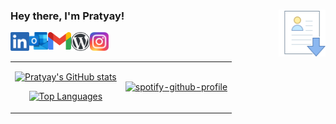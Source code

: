 <h3>
<a href="https://drive.google.com/file/d/1voc57Mj36z7oCB-uXZiQMC2vGS-MfYhk/view?usp=sharing">
  <img align="right" title="Download Resume" alt="Resume" width="75px" src="https://raw.githubusercontent.com/Arkeyve/arkeyve/main/assets/resume.png" />
</a>  Hey there, I'm Pratyay! 
  </h3>

<a href="https://www.linkedin.com/in/pratyay-amrit/">
  <img align="left" alt="LinkedIn" width="30px" src="https://raw.githubusercontent.com/Arkeyve/arkeyve/main/assets/linkedin.png" />
</a>
<a href="mailto:p.amrit@live.com">
  <img align="left" alt="Email" width="30px" src="https://raw.githubusercontent.com/Arkeyve/arkeyve/main/assets/outlook.svg" />
</a>
<a href="mailto:yay.amrit@gmail.com">
  <img align="left" alt="Email" width="37px" src="https://raw.githubusercontent.com/Arkeyve/arkeyve/main/assets/gmail.svg" />
</a>
<a href="https://arkeyve.wordpress.com/">
  <img align="left" alt="WordPress" width="30px" src="https://raw.githubusercontent.com/Arkeyve/arkeyve/main/assets/wordpress.png" />
</a>
<a href="https://www.instagram.com/arkeyve/">
  <img align="left" alt="Instagram" width="30px" src="https://raw.githubusercontent.com/Arkeyve/arkeyve/main/assets/instagram.png" />
</a>


<br />

#### 

##

<table align="center">
  <tr>
    <td align="center">



[![Pratyay's GitHub stats](https://github-readme-stats.vercel.app/api?username=arkeyve&show_icons=true&theme=dark&count_private=true)](https://github.com/anuraghazra/github-readme-stats)
     
      
[![Top Languages](https://github-readme-stats.vercel.app/api/top-langs/?username=arkeyve&theme=dark&hide=jupyter%20notebook&layout=compact)](https://github.com/anuraghazra/github-readme-stats)
    </td>
    <td>
      [![spotify-github-profile](https://spotify-github-profile.vercel.app/api/view?uid=r3mmvdzsfcpzu3cwky3jcnrl1&cover_image=true&theme=default)](https://github.com/kittinan/spotify-github-profile)
    </td>
  </tr>
 </table>

